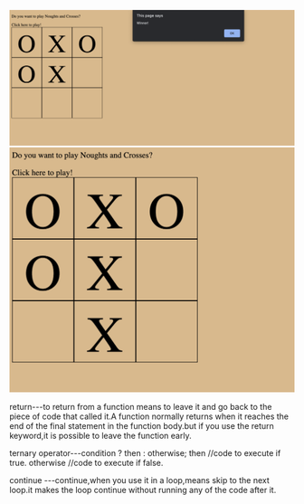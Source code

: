 ![pic1](pic1.png)
![pic2](pic2.png)



return---to return from a function means to leave it and go back to the piece of code that called it.A function normally returns when it reaches the end of the final statement in the function body.but if you use the return keyword,it is possible to leave the function early.

ternary operator---condition ? then : otherwise;
then //code to execute if true.
otherwise //code to execute if false.

continue ---continue,when you use it in a loop,means skip to the next loop.it makes the loop continue without running any of the code after it.